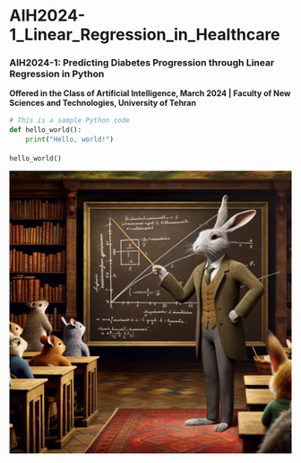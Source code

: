 # AIH2024-1_Linear_Regression_in_Healthcare
### AIH2024-1: Predicting Diabetes Progression through Linear Regression in Python 
**Offered in the Class of Artificial Intelligence, March 2024 | Faculty of New Sciences and Technologies, University of Tehran**
```python
# This is a sample Python code
def hello_world():
    print("Hello, world!")

hello_world()
```

![Alt text](images/Rabbit.webp)

